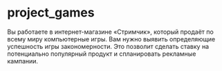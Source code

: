 # project_games
Вы работаете в интернет-магазине «Стримчик», который продаёт по всему миру компьютерные игры. Вам нужно выявить определяющие успешность игры закономерности. Это позволит сделать ставку на потенциально популярный продукт и спланировать рекламные кампании.
